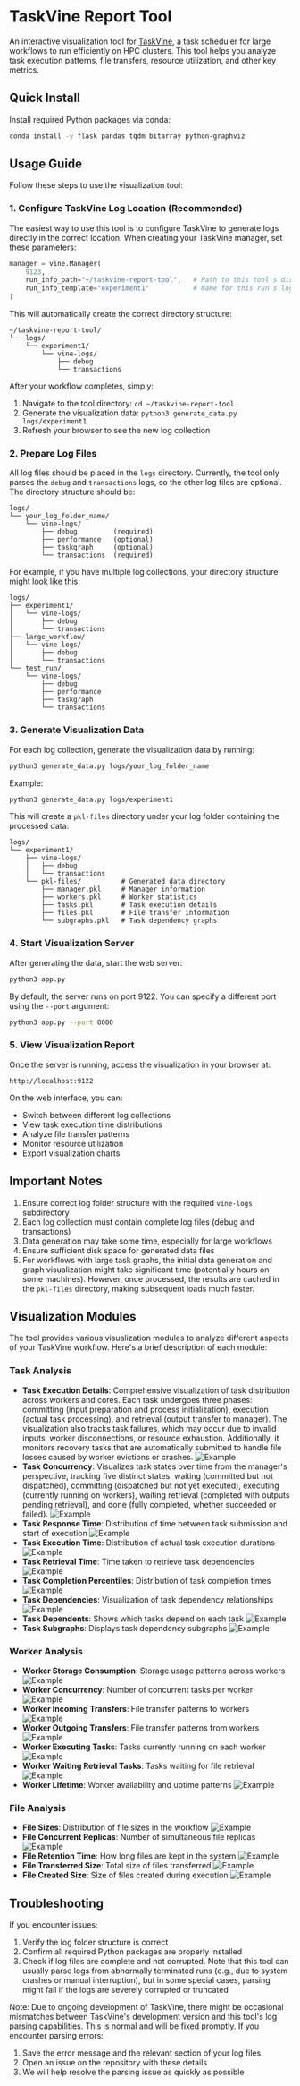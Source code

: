 # TaskVine Report Tool

An interactive visualization tool for [TaskVine](https://cctools.readthedocs.io/en/stable/taskvine/), a task scheduler for large workflows to run efficiently on HPC clusters. This tool helps you analyze task execution patterns, file transfers, resource utilization, and other key metrics.

## Quick Install

Install required Python packages via conda:

```bash
conda install -y flask pandas tqdm bitarray python-graphviz
```

## Usage Guide

Follow these steps to use the visualization tool:

### 1. Configure TaskVine Log Location (Recommended)

The easiest way to use this tool is to configure TaskVine to generate logs directly in the correct location. When creating your TaskVine manager, set these parameters:

```python
manager = vine.Manager(
    9123,
    run_info_path="~/taskvine-report-tool",   # Path to this tool's directory
    run_info_template="experiment1"           # Name for this run's logs
)
```

This will automatically create the correct directory structure:
```
~/taskvine-report-tool/
└── logs/
    └── experiment1/
        └── vine-logs/
            ├── debug
            └── transactions
```

After your workflow completes, simply:
1. Navigate to the tool directory: `cd ~/taskvine-report-tool`
2. Generate the visualization data: `python3 generate_data.py logs/experiment1`
3. Refresh your browser to see the new log collection

### 2. Prepare Log Files

All log files should be placed in the `logs` directory. Currently, the tool only parses the `debug` and `transactions` logs, so the other log files are optional. The directory structure should be:

```
logs/
└── your_log_folder_name/
    └── vine-logs/
        ├── debug         (required)
        ├── performance   (optional)
        ├── taskgraph     (optional)
        └── transactions  (required)
```

For example, if you have multiple log collections, your directory structure might look like this:

```
logs/
├── experiment1/
│   └── vine-logs/
│       ├── debug
│       └── transactions
├── large_workflow/
│   └── vine-logs/
│       ├── debug
│       └── transactions
└── test_run/
    └── vine-logs/
        ├── debug
        ├── performance
        ├── taskgraph
        └── transactions
```

### 3. Generate Visualization Data

For each log collection, generate the visualization data by running:

```bash
python3 generate_data.py logs/your_log_folder_name
```

Example:
```bash
python3 generate_data.py logs/experiment1
```

This will create a `pkl-files` directory under your log folder containing the processed data:
```
logs/
└── experiment1/
    ├── vine-logs/
    │   ├── debug
    │   └── transactions
    └── pkl-files/          # Generated data directory
        ├── manager.pkl     # Manager information
        ├── workers.pkl     # Worker statistics
        ├── tasks.pkl       # Task execution details
        ├── files.pkl       # File transfer information
        └── subgraphs.pkl   # Task dependency graphs
```

### 4. Start Visualization Server

After generating the data, start the web server:

```bash
python3 app.py
```

By default, the server runs on port 9122. You can specify a different port using the `--port` argument:

```bash
python3 app.py --port 8080
```

### 5. View Visualization Report

Once the server is running, access the visualization in your browser at:

```
http://localhost:9122
```

On the web interface, you can:
- Switch between different log collections
- View task execution time distributions
- Analyze file transfer patterns
- Monitor resource utilization
- Export visualization charts

## Important Notes

1. Ensure correct log folder structure with the required `vine-logs` subdirectory
2. Each log collection must contain complete log files (debug and transactions)
3. Data generation may take some time, especially for large workflows
4. Ensure sufficient disk space for generated data files
5. For workflows with large task graphs, the initial data generation and graph visualization might take significant time (potentially hours on some machines). However, once processed, the results are cached in the `pkl-files` directory, making subsequent loads much faster.

## Visualization Modules

The tool provides various visualization modules to analyze different aspects of your TaskVine workflow. Here's a brief description of each module:

### Task Analysis
- **Task Execution Details**: Comprehensive visualization of task distribution across workers and cores. Each task undergoes three phases: committing (input preparation and process initialization), execution (actual task processing), and retrieval (output transfer to manager). The visualization also tracks task failures, which may occur due to invalid inputs, worker disconnections, or resource exhaustion. Additionally, it monitors recovery tasks that are automatically submitted to handle file losses caused by worker evictions or crashes.
  ![Example](imgs/example_task_execution_details.png)
- **Task Concurrency**: Visualizes task states over time from the manager's perspective, tracking five distinct states: waiting (committed but not dispatched), committing (dispatched but not yet executed), executing (currently running on workers), waiting retrieval (completed with outputs pending retrieval), and done (fully completed, whether succeeded or failed).
  ![Example](imgs/example_task_concurrency.png)
- **Task Response Time**: Distribution of time between task submission and start of execution
  ![Example](imgs/example_task_response_time.png)
- **Task Execution Time**: Distribution of actual task execution durations
  ![Example](imgs/example_task_execution_time.png)
- **Task Retrieval Time**: Time taken to retrieve task dependencies
  ![Example](imgs/example_task_retrieval_time.png)
- **Task Completion Percentiles**: Distribution of task completion times
  ![Example](imgs/example_task_completion_percentiles.png)
- **Task Dependencies**: Visualization of task dependency relationships
  ![Example](imgs/example_task_dependencies.png)
- **Task Dependents**: Shows which tasks depend on each task
  ![Example](imgs/example_task_dependents.png)
- **Task Subgraphs**: Displays task dependency subgraphs
  ![Example](imgs/example_task_subgraphs.png)

### Worker Analysis
- **Worker Storage Consumption**: Storage usage patterns across workers
  ![Example](imgs/example_worker_storage_consumption.png)
- **Worker Concurrency**: Number of concurrent tasks per worker
  ![Example](imgs/example_worker_concurrency.png)
- **Worker Incoming Transfers**: File transfer patterns to workers
  ![Example](imgs/example_worker_incoming_transfers.png)
- **Worker Outgoing Transfers**: File transfer patterns from workers
  ![Example](imgs/example_worker_outgoing_transfers.png)
- **Worker Executing Tasks**: Tasks currently running on each worker
  ![Example](imgs/example_worker_executing_tasks.png)
- **Worker Waiting Retrieval Tasks**: Tasks waiting for file retrieval
  ![Example](imgs/example_worker_waiting_retrieval_tasks.png)
- **Worker Lifetime**: Worker availability and uptime patterns
  ![Example](imgs/example_worker_lifetime.png)

### File Analysis
- **File Sizes**: Distribution of file sizes in the workflow
  ![Example](imgs/example_file_sizes.png)
- **File Concurrent Replicas**: Number of simultaneous file replicas
  ![Example](imgs/example_file_concurrent_replicas.png)
- **File Retention Time**: How long files are kept in the system
  ![Example](imgs/example_file_retention_time.png)
- **File Transferred Size**: Total size of files transferred
  ![Example](imgs/example_file_transferred_size.png)
- **File Created Size**: Size of files created during execution
  ![Example](imgs/example_file_created_size.png)

## Troubleshooting

If you encounter issues:
1. Verify the log folder structure is correct
2. Confirm all required Python packages are properly installed
3. Check if log files are complete and not corrupted. Note that this tool can usually parse logs from abnormally terminated runs (e.g., due to system crashes or manual interruption), but in some special cases, parsing might fail if the logs are severely corrupted or truncated

Note: Due to ongoing development of TaskVine, there might be occasional mismatches between TaskVine's development version and this tool's log parsing capabilities. This is normal and will be fixed promptly. If you encounter parsing errors:
1. Save the error message and the relevant section of your log files
2. Open an issue on the repository with these details
3. We will help resolve the parsing issue as quickly as possible